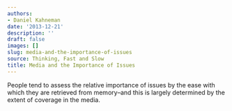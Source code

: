 ```yaml
---
authors:
- Daniel Kahneman
date: '2013-12-21'
description: ''
draft: false
images: []
slug: media-and-the-importance-of-issues
source: Thinking, Fast and Slow
title: Media and the Importance of Issues
---
```


People tend to assess the relative importance of issues by the ease with which they are retrieved from memory–and this is largely determined by the extent of coverage in the media.
